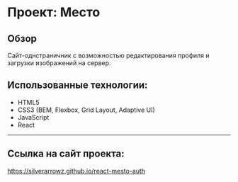 # Проект: Место

## Обзор

Сайт-однстраничник с возможностью редактирования профиля и загрузки изображений на сервер.

## Использованные технологии:

* HTML5
* CSS3 (BEM, Flexbox, Grid Layout, Adaptive UI)
* JavaScript
* React

----

## Ссылка на сайт проекта:
https://silverarrowz.github.io/react-mesto-auth